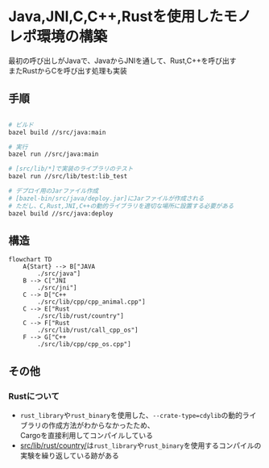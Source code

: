 # Java,JNI,C,C++,Rustを使用したモノレポ環境の構築
最初の呼び出しがJavaで、JavaからJNIを通して、Rust,C++を呼び出す\
またRustからCを呼び出す処理も実装

## 手順
```sh

# ビルド
bazel build //src/java:main

# 実行
bazel run //src/java:main

# [src/lib/*]で実装のライブラリのテスト
bazel run //src/lib/test:lib_test

# デプロイ用のJarファイル作成
# [bazel-bin/src/java/deploy.jar]にJarファイルが作成される
# ただし、C,Rust,JNI,C++の動的ライブラリを適切な場所に設置する必要がある
bazel build //src/java:deploy

```

## 構造
```mermaid
flowchart TD
    A{Start} --> B["JAVA
        ./src/java"]
    B --> C["JNI
        ./src/jni"]
    C --> D["C++
        ./src/lib/cpp/cpp_animal.cpp"]
    C --> E["Rust
        ./src/lib/rust/country"]
    C --> F["Rust
        ./src/lib/rust/call_cpp_os"]
    F --> G["C++
        ./src/lib/cpp/cpp_os.cpp"]
```

## その他

### Rustについて
- `rust_library`や`rust_binary`を使用した、`--crate-type=cdylib`の動的ライブラリの作成方法がわからなかったため、\
    Cargoを直接利用してコンパイルしている
- [src/lib/rust/country/](./src/lib/rust/country/)は`rust_library`や`rust_binary`を使用するコンパイルの実験を繰り返している跡がある
